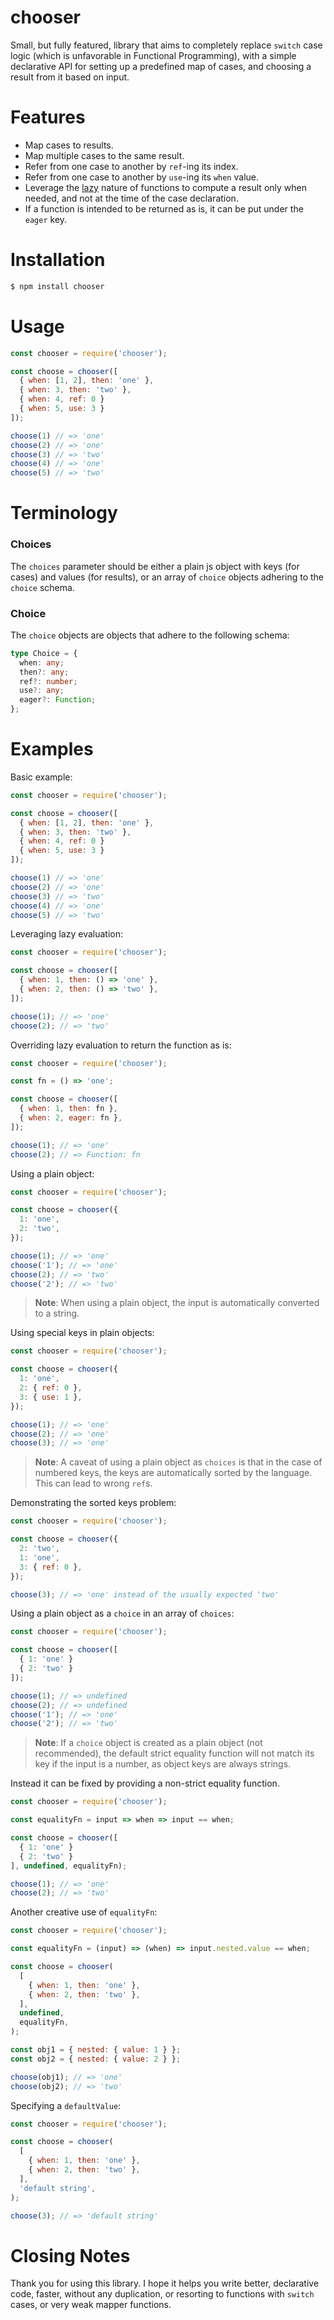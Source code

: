 # chooser

Small, but fully featured, library that aims to completely replace `switch` case logic (which is unfavorable in Functional Programming), with a simple declarative API for setting up a predefined map of cases, and choosing a result from it based on input.

# Features

- Map cases to results.
- Map multiple cases to the same result.
- Refer from one case to another by `ref`-ing its index.
- Refer from one case to another by `use`-ing its `when` value.
- Leverage the [lazy](https://en.wikipedia.org/wiki/Lazy_evaluation) nature of functions to compute a result only when needed, and not at the time of the case declaration.
- If a function is intended to be returned as is, it can be put under the `eager` key.

# Installation

```sh
$ npm install chooser
```

# Usage

```js
const chooser = require('chooser');

const choose = chooser([
  { when: [1, 2], then: 'one' },
  { when: 3, then: 'two' },
  { when: 4, ref: 0 }
  { when: 5, use: 3 }
]);

choose(1) // => 'one'
choose(2) // => 'one'
choose(3) // => 'two'
choose(4) // => 'one'
choose(5) // => 'two'
```

# Terminology

### Choices

The `choices` parameter should be either a plain js object with keys (for cases) and values (for results), or an array of `choice` objects adhering to the `choice` schema.

### Choice

The `choice` objects are objects that adhere to the following schema:

```ts
type Choice = {
  when: any;
  then?: any;
  ref?: number;
  use?: any;
  eager?: Function;
};
```

# Examples

Basic example:

```js
const chooser = require('chooser');

const choose = chooser([
  { when: [1, 2], then: 'one' },
  { when: 3, then: 'two' },
  { when: 4, ref: 0 }
  { when: 5, use: 3 }
]);

choose(1) // => 'one'
choose(2) // => 'one'
choose(3) // => 'two'
choose(4) // => 'one'
choose(5) // => 'two'
```

Leveraging lazy evaluation:

```js
const chooser = require('chooser');

const choose = chooser([
  { when: 1, then: () => 'one' },
  { when: 2, then: () => 'two' },
]);

choose(1); // => 'one'
choose(2); // => 'two'
```

Overriding lazy evaluation to return the function as is:

```js
const chooser = require('chooser');

const fn = () => 'one';

const choose = chooser([
  { when: 1, then: fn },
  { when: 2, eager: fn },
]);

choose(1); // => 'one'
choose(2); // => Function: fn
```

Using a plain object:

```js
const chooser = require('chooser');

const choose = chooser({
  1: 'one',
  2: 'two',
});

choose(1); // => 'one'
choose('1'); // => 'one'
choose(2); // => 'two'
choose('2'); // => 'two'
```

> **Note**: When using a plain object, the input is automatically converted to a string.

Using special keys in plain objects:

```js
const chooser = require('chooser');

const choose = chooser({
  1: 'one',
  2: { ref: 0 },
  3: { use: 1 },
});

choose(1); // => 'one'
choose(2); // => 'one'
choose(3); // => 'one'
```

> **Note**: A caveat of using a plain object as `choices` is that in the case of numbered keys, the keys are automatically sorted by the language. This can lead to wrong `ref`s.

Demonstrating the sorted keys problem:

```js
const chooser = require('chooser');

const choose = chooser({
  2: 'two',
  1: 'one',
  3: { ref: 0 },
});

choose(3); // => 'one' instead of the usually expected 'two'
```

Using a plain object as a `choice` in an array of `choices`:

```js
const chooser = require('chooser');

const choose = chooser([
  { 1: 'one' }
  { 2: 'two' }
]);

choose(1); // => undefined
choose(2); // => undefined
choose('1'); // => 'one'
choose('2'); // => 'two'
```

> **Note**: If a `choice` object is created as a plain object (not recommended), the default strict equality function will not match its key if the input is a number, as object keys are always strings.

Instead it can be fixed by providing a non-strict equality function.

```js
const chooser = require('chooser');

const equalityFn = input => when => input == when;

const choose = chooser([
  { 1: 'one' }
  { 2: 'two' }
], undefined, equalityFn);

choose(1); // => 'one'
choose(2); // => 'two'
```

Another creative use of `equalityFn`:

```js
const chooser = require('chooser');

const equalityFn = (input) => (when) => input.nested.value == when;

const choose = chooser(
  [
    { when: 1, then: 'one' },
    { when: 2, then: 'two' },
  ],
  undefined,
  equalityFn,
);

const obj1 = { nested: { value: 1 } };
const obj2 = { nested: { value: 2 } };

choose(obj1); // => 'one'
choose(obj2); // => 'two'
```

Specifying a `defaultValue`:

```js
const chooser = require('chooser');

const choose = chooser(
  [
    { when: 1, then: 'one' },
    { when: 2, then: 'two' },
  ],
  'default string',
);

choose(3); // => 'default string'
```

# Closing Notes

Thank you for using this library. I hope it helps you write better, declarative code, faster, without any duplication, or resorting to functions with `switch` cases, or very weak mapper functions.
